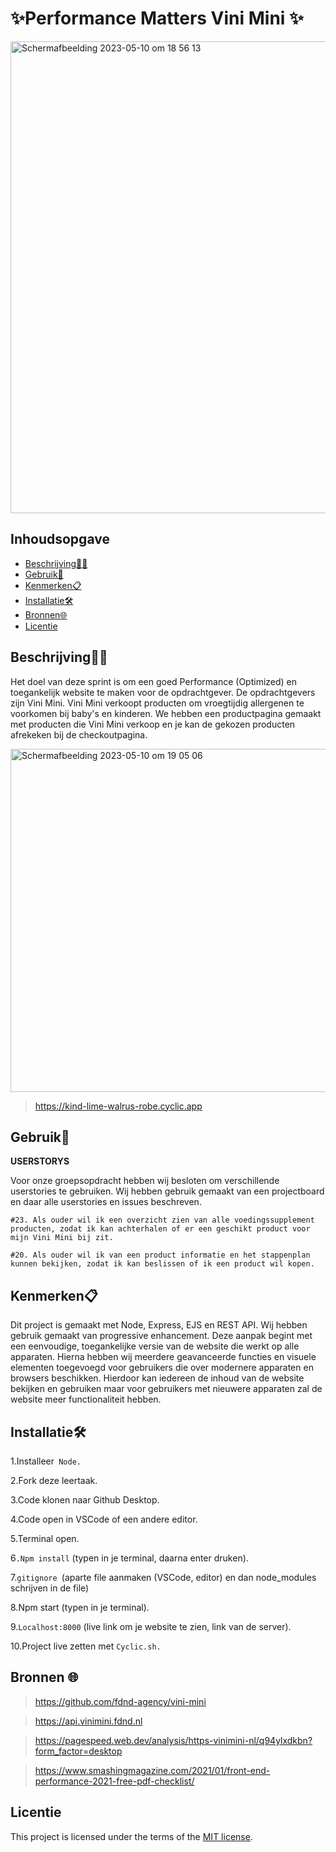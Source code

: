 # ✨Performance Matters Vini Mini ✨
<img width="755" alt="Schermafbeelding 2023-05-10 om 18 56 13" src="https://github.com/r20222/performance-matters-optimized-website/assets/112856019/b177e612-efba-4273-bc27-2df71ef241c0">


## Inhoudsopgave

  * [Beschrijving🥚🥜](#beschrijving)
  * [Gebruik👥](#gebruik)
  * [Kenmerken📋](#kenmerken)
  * [Installatie🛠️](#installatie)
  * [Bronnen🌐](#bronnen)
  * [Licentie](#licentie)
  

## Beschrijving🥚🥜

Het doel van deze sprint is om een goed Performance (Optimized) en toegankelijk website te maken voor de opdrachtgever. De opdrachtgevers zijn Vini Mini. Vini Mini verkoopt producten om vroegtijdig allergenen te voorkomen bij baby's en kinderen. We hebben een productpagina gemaakt met producten die Vini Mini verkoop en je kan de gekozen producten afrekeken bij de checkoutpagina. 

<img width="549" alt="Schermafbeelding 2023-05-10 om 19 05 06" src="https://github.com/r20222/performance-matters-optimized-website/assets/112856019/679bab00-6185-46f1-accc-417fa24dca75">

>https://kind-lime-walrus-robe.cyclic.app

## Gebruik👥

**USERSTORYS**

Voor onze groepsopdracht hebben wij besloten om verschillende userstories te gebruiken. Wij hebben gebruik gemaakt van een projectboard en daar alle userstories en issues beschreven.

`#23. Als ouder wil ik een overzicht zien van alle voedingssupplement producten, zodat ik kan achterhalen of er een geschikt product voor mijn Vini Mini bij zit.`

`#20. Als ouder wil ik van een product informatie en het stappenplan kunnen bekijken, zodat ik kan beslissen of ik een product wil kopen.`
## Kenmerken📋
Dit project is gemaakt met Node, Express, EJS en REST API. Wij hebben gebruik gemaakt van progressive enhancement. Deze aanpak begint met een eenvoudige, toegankelijke versie van de website die werkt op alle apparaten. Hierna hebben wij meerdere geavanceerde functies en visuele elementen toegevoegd voor gebruikers die over modernere apparaten en browsers beschikken. Hierdoor kan iedereen de inhoud van de website bekijken en gebruiken maar voor gebruikers met nieuwere apparaten zal de website meer functionaliteit hebben.

## Installatie🛠️

1.Installeer` Node.`

2.Fork deze leertaak.

3.Code klonen naar Github Desktop.

4.Code open in VSCode of een andere editor.

5.Terminal open.

6`.Npm install` (typen in je terminal, daarna enter druken).

7.`gitignore `(aparte file aanmaken (VSCode, editor) en dan node_modules schrijven in de file)

8.Npm start (typen in je terminal).

9.`Localhost:8000` (live link om je website te zien, link van de server).

10.Project live zetten met `Cyclic.sh.`

## Bronnen 🌐
>https://github.com/fdnd-agency/vini-mini

>https://api.vinimini.fdnd.nl

>https://pagespeed.web.dev/analysis/https-vinimini-nl/q94ylxdkbn?form_factor=desktop

>https://www.smashingmagazine.com/2021/01/front-end-performance-2021-free-pdf-checklist/
## Licentie

This project is licensed under the terms of the [MIT license](./LICENSE).
